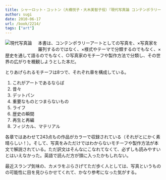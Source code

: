 ```yaml
---
title: シャーロット・コットン（大橋悦子・大木美智子役）『現代写真論 コンテンポラリーアートとしての写真のゆくえ』
author: sugi
date: 2010-06-17
url: /book/2214/
tags: ["art"]
---
```

<a href="http://www.amazon.co.jp/exec/obidos/ASIN/4794967500/chezsugi-22/ref=nosim/" name="amazletlink" target="_blank"><img src="http://i0.wp.com/ecx.images-amazon.com/images/I/512Rs-xmB0L._SL160_.jpg?w=660" alt="現代写真論" class="alignleft" style="float: left; margin: 0 20px 20px 0;" data-recalc-dims="1" /></a>

本書は、コンテンポラリーアートとしての写真を、×写真家を羅列するのではなく、×様式やテーマで分類するのでもなく、×歴史を通して語るのでもなく、○写真家のモチーフや製作方法で分類し、その世界の広がりを概観しようとした本だ。

とりあげられるモチーフは8つで、それぞれ章を構成している。

  1. これがアートであるならば
  2. 昔々
  3. デットパン
  4. 重要なものとつまらないもの
  5. ライフ
  6. 歴史の瞬間
  7. 再生と再編
  8. フィジカル、マテリアル

各章ではあわせて243点もの作品がカラーで収録されている（それがとにかく素晴らしい！）。そして、写真をみただけではわからないモチーフや製作方法が本文で解説されている。ただ訳文はそんなにこなれてなくて、必ずしも読みやすいとはいえなかった。英語で読んだ方が頭に入ったかもしれない。

最近スランプ気味の、カメラをぶらさげてただ歩く人としては、写真というものの可能性に目を見ひらかせてくれて、かなり参考になった気がする。

